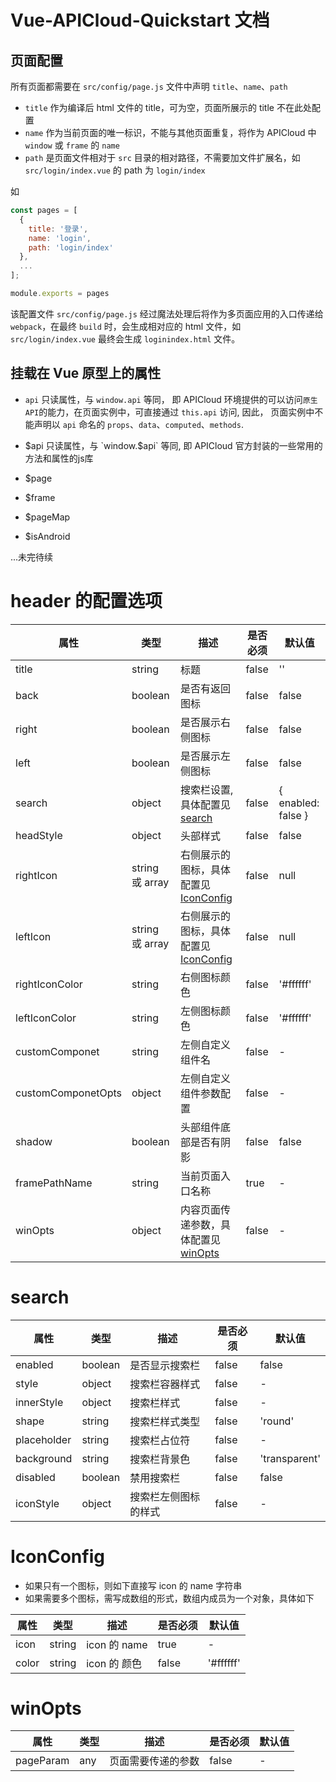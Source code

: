 # Vue-APICloud-Quickstart 文档

## 页面配置

所有页面都需要在 `src/config/page.js` 文件中声明 `title`、`name`、`path`

- `title` 作为编译后 html 文件的 title，可为空，页面所展示的 title 不在此处配置
- `name` 作为当前页面的唯一标识，不能与其他页面重复，将作为 APICloud 中 `window` 或 `frame` 的 `name`
- `path` 是页面文件相对于 `src` 目录的相对路径，不需要加文件扩展名，如 `src/login/index.vue` 的 path 为 `login/index`

如

```js
const pages = [
  {
    title: '登录',
    name: 'login',
    path: 'login/index'
  },
  ...
];

module.exports = pages
```

该配置文件 `src/config/page.js` 经过魔法处理后将作为多页面应用的入口传递给 `webpack`，在最终 `build` 时，会生成相对应的 html 文件，如 `src/login/index.vue` 最终会生成 `loginindex.html` 文件。





## 挂载在 Vue 原型上的属性
- `api` 只读属性，与 `window.api` 等同， 即 APICloud 环境提供的可以访问`原生API`的能力，在页面实例中，可直接通过 `this.api` 访问, 因此， 页面实例中不能声明以 `api` 命名的 `props`、`data`、`computed`、`methods`.

- $api 只读属性，与 `window.$api` 等同, 即 APICloud 官方封装的一些常用的方法和属性的js库
- $page
- $frame
- $pageMap
- $isAndroid


...未完待续





# header 的配置选项

属性 | 类型 | 描述 | 是否必须 | 默认值 
-|-|-|-|-
title | string | 标题 | false | '' 
back | boolean | 是否有返回图标 | false | false 
right | boolean | 是否展示右侧图标 | false | false 
left | boolean | 是否展示左侧图标 | false | false 
search | object | 搜索栏设置, 具体配置见 [search](#search) | false | { enabled: false } 
headStyle | object | 头部样式 | false | false 
rightIcon | string 或 array | 右侧展示的图标，具体配置见 [IconConfig](#IconConfig) | false | null
leftIcon | string 或 array | 右侧展示的图标，具体配置见 [IconConfig](#IconConfig) | false | null
rightIconColor | string | 右侧图标颜色 | false | '#ffffff' 
leftIconColor | string | 左侧图标颜色 | false | '#ffffff' 
customComponet | string | 左侧自定义组件名 | false | - 
customComponetOpts | object | 左侧自定义组件参数配置 | false | - 
shadow | boolean | 头部组件底部是否有阴影 | false | false 
framePathName | string | 当前页面入口名称 | true | - 
winOpts | object | 内容页面传递参数，具体配置见 [winOpts](#winOpts)  | false | - 



<h1 id="search">search</h1>

属性 | 类型 | 描述 | 是否必须 | 默认值 
-|-|-|-|-
enabled | boolean | 是否显示搜索栏 | false | false
style | object | 搜索栏容器样式 | false | -
innerStyle | object | 搜索栏样式 | false | -
shape | string | 搜索栏样式类型 | false | 'round'
placeholder | string | 搜索栏占位符 | false | -
background | string | 搜索栏背景色 | false | 'transparent'
disabled | boolean | 禁用搜索栏 | false | false
iconStyle | object | 搜索栏左侧图标的样式 | false | -

<h1 id="IconConfig">IconConfig</h1>

- 如果只有一个图标，则如下直接写 icon 的 name 字符串
- 如果需要多个图标，需写成数组的形式，数组内成员为一个对象，具体如下

属性 | 类型 | 描述 | 是否必须 | 默认值 
-|-|-|-|-
icon | string | icon 的 name | true | -
color | string | icon 的 颜色 | false | '#ffffff'


<h1 id="winOpts">winOpts</h1>

属性 | 类型 | 描述 | 是否必须 | 默认值 
-|-|-|-|-
pageParam | any | 页面需要传递的参数 | false | -

